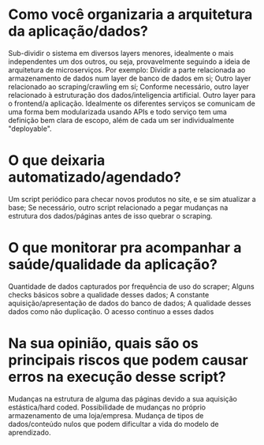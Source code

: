 # Como você organizaria a arquitetura da aplicação/dados?
Sub-dividir o sistema em diversos layers menores, idealmente o mais independentes um dos outros,
	ou seja, provavelmente seguindo a ideia de arquitetura de microserviços.
Por exemplo:
Dividir a parte relacionada ao armazenamento de dados num layer de banco de dados em si;
Outro layer relacionado ao scraping/crawling em sí;
Conforme necessário, outro layer relacionado à estruturação dos dados/inteligencia artificial.
Outro layer para o frontend/a aplicação.
Idealmente os diferentes serviços se comunicam de uma forma bem modularizada usando APIs e todo serviço tem uma definição bem clara de escopo, além de cada um ser individualmente "deployable".


# O que deixaria automatizado/agendado?
Um script periódico para checar novos produtos no site, e se sim atualizar a base;
Se necessário, outro script relacionado a pegar mudanças na estrutura dos dados/páginas antes de isso quebrar o scraping.

# O que monitorar pra acompanhar a saúde/qualidade da aplicação?
Quantidade de dados capturados por frequência de uso do scraper; Alguns checks básicos sobre a qualidade desses dados;
A constante aquisição/apresentação de dados do banco de dados; A qualidade desses dados como não duplicação.
O acesso continuo a esses dados

# Na sua opinião, quais são os principais riscos que podem causar erros na execução desse script?
Mudanças na estrutura de alguma das páginas devido a sua aquisição estástica/hard coded.
Possibilidade de mudanças no próprio armazenamento de uma loja/empresa.
Mudança de tipos de dados/conteúdo nulos que podem dificultar a vida do modelo de aprendizado.

